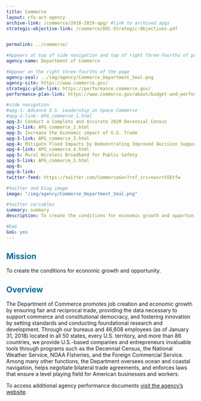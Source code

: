 ```yaml
---
title: Commerce
layout: cfo-act-agency
archive-link: /commerce/2018-2019-apg/ #link to archived apgs
strategic-objective-link: /commerce/DOC-Strategic-Objectives.pdf


permalink: ../commerce/

#Appears at top of side navigation and top of right three-fourths of page
agency-name: Department of Commerce

#Appear on the right three-fourths of the page
agency-seal: ../img/agency/Commerce_Department_Seal.png
agency-site: https://www.commerce.gov/
strategic-plan-link: https://performance.commerce.gov/
performance-plan-link: https://www.commerce.gov/about/budget-and-performance

#side navigation
#apg-1: Advance U.S. Leadership in Space Commerce
#apg-1-link: APG_commerce_1.html
apg-2: Conduct a Complete and Accurate 2020 Decennial Census
apg-2-link: APG_commerce_2.html
apg-3: Increase the Economic impact of U.S. Trade
apg-3-link: APG_commerce_3.html
apg-4: Mitigate Flood Impacts by Demonstrating Improved Decision Support Services to Emergency Managers
apg-4-link: APG_commerce_4.html
apg-5: Rural Wireless Broadband for Public Safety
apg-5-link: APG_commerce_5.html
apg-6:
apg-6-link:
twitter-feed: https://twitter.com/CommerceGov?ref_src=twsrc%5Etfw

#twitter and blog image
image: "/img/agency/Commerce_Department_Seal.png"

#twitter variables
summary: summary
description: To create the conditions for economic growth and opportunity by promoting job creation, fair and reciprocal trade, and supporting commerce.

#GoG
GoG: yes
---
```


<div class="usa-grid usa-graphic_list-row">
  <div class="usa-width-one-whole usa-media_block agency-page-section">
    <h2 style="color:#046b99;">Mission</h2>
    <p>To create the conditions for economic growth and opportunity.</p>
  </div>
</div>

<div class="usa-grid usa-graphic_list-row">
  <div class="usa-width-one-whole usa-media_block agency-page-section">
    <h2 style="color:#046b99;">Overview</h2>
    <p>The Department of Commerce promotes job creation and economic growth by ensuring fair and reciprocal trade, providing the data necessary to support commerce and constitutional democracy, and fostering innovation by setting standards and conducting foundational research and development. Through our bureaus and 46,608 employees (as of January 31, 2018) located in all 50 states, every U.S. territory, and more than 86 countries, we provide U.S.-based companies and entrepreneurs invaluable tools through programs such as the Decennial Census, the National Weather Service, NOAA Fisheries, and the Foreign Commercial Service. Among many other functions, the Department oversees ocean and coastal navigation, helps negotiate bilateral trade agreements, and enforces laws that ensure a level playing field for American businesses and workers.</p>
  </div>
</div>

<div class="usa-grid usa-graphic_list-row">
  <div class="usa-width-one-whole usa-media_block">
    <p>To access additional agency performance documents <a href="http://www.osec.doc.gov/bmi/budget/" target="_blank">visit the agency’s website</a>.</p>
  </div>
</div>
